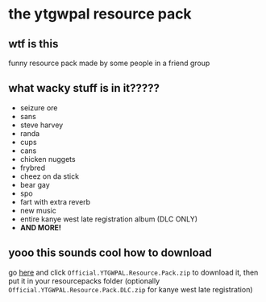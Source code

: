 # the ytgwpal resource pack
## wtf is this
funny resource pack made by some people in a friend group
## what wacky stuff is in it?????
- seizure ore
- sans
- steve harvey
- randa
- cups
- cans
- chicken nuggets
- frybred
- cheez on da stick
- bear gay
- spo
- fart with extra reverb
- new music
- entire kanye west late registration album (DLC ONLY)
- **AND MORE!**
## yooo this sounds cool how to download
go [here](https://github.com/YTGWPAL/ytgwpal-resource-pack/releases/latest) and click `Official.YTGWPAL.Resource.Pack.zip` to download it, then put it in your resourcepacks folder (optionally `Official.YTGWPAL.Resource.Pack.DLC.zip` for kanye west late registration)
